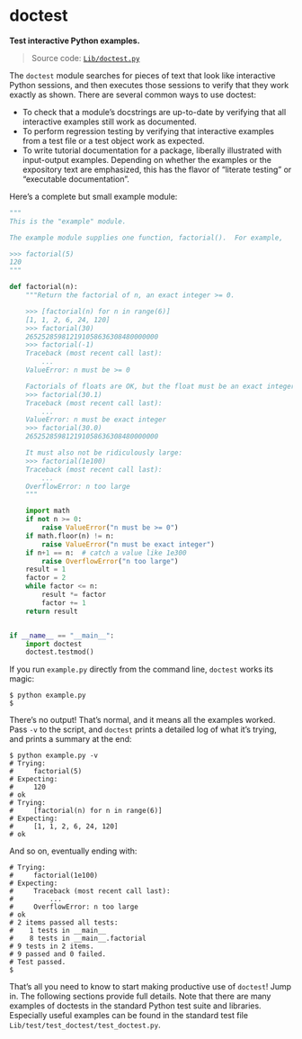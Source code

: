 # doctest

**Test interactive Python examples.**

> Source code: [`Lib/doctest.py`](https://github.com/python/cpython/tree/3.13/Lib/doctest.py)

The `doctest` module searches for pieces of text that look like interactive Python sessions, and then executes those sessions to verify that they work exactly as shown. There are several common ways to use doctest:

- To check that a module’s docstrings are up-to-date by verifying that all interactive examples still work as documented.
- To perform regression testing by verifying that interactive examples from a test file or a test object work as expected.
- To write tutorial documentation for a package, liberally illustrated with input-output examples. Depending on whether the examples or the expository text are emphasized, this has the flavor of “literate testing” or “executable documentation”.

Here’s a complete but small example module:

```python
"""
This is the "example" module.

The example module supplies one function, factorial().  For example,

>>> factorial(5)
120
"""

def factorial(n):
    """Return the factorial of n, an exact integer >= 0.

    >>> [factorial(n) for n in range(6)]
    [1, 1, 2, 6, 24, 120]
    >>> factorial(30)
    265252859812191058636308480000000
    >>> factorial(-1)
    Traceback (most recent call last):
        ...
    ValueError: n must be >= 0

    Factorials of floats are OK, but the float must be an exact integer:
    >>> factorial(30.1)
    Traceback (most recent call last):
        ...
    ValueError: n must be exact integer
    >>> factorial(30.0)
    265252859812191058636308480000000

    It must also not be ridiculously large:
    >>> factorial(1e100)
    Traceback (most recent call last):
        ...
    OverflowError: n too large
    """

    import math
    if not n >= 0:
        raise ValueError("n must be >= 0")
    if math.floor(n) != n:
        raise ValueError("n must be exact integer")
    if n+1 == n:  # catch a value like 1e300
        raise OverflowError("n too large")
    result = 1
    factor = 2
    while factor <= n:
        result *= factor
        factor += 1
    return result


if __name__ == "__main__":
    import doctest
    doctest.testmod()
```

If you run `example.py` directly from the command line, `doctest` works its magic:

```shell
$ python example.py
$ 
```

There’s no output! That’s normal, and it means all the examples worked. Pass `-v` to the script, and `doctest` prints a detailed log of what it’s trying, and prints a summary at the end:

```shell
$ python example.py -v
# Trying:
#     factorial(5)
# Expecting:
#     120
# ok
# Trying:
#     [factorial(n) for n in range(6)]
# Expecting:
#     [1, 1, 2, 6, 24, 120]
# ok
```

And so on, eventually ending with:

```shell
# Trying:
#     factorial(1e100)
# Expecting:
#     Traceback (most recent call last):
#         ...
#     OverflowError: n too large
# ok
# 2 items passed all tests:
#    1 tests in __main__
#    8 tests in __main__.factorial
# 9 tests in 2 items.
# 9 passed and 0 failed.
# Test passed.
$
```

That’s all you need to know to start making productive use of `doctest`! Jump in. The following sections provide full details. Note that there are many examples of doctests in the standard Python test suite and libraries. Especially useful examples can be found in the standard test file `Lib/test/test_doctest/test_doctest.py`.
